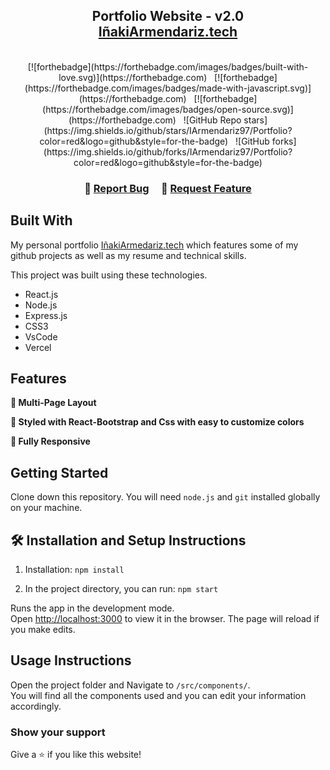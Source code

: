 <h2 align="center">
  Portfolio Website - v2.0<br/>
  <a href="" target="_blank">IñakiArmendariz.tech</a>
</h2>

<br/>

<center>
[![forthebadge](https://forthebadge.com/images/badges/built-with-love.svg)](https://forthebadge.com) &nbsp;
[![forthebadge](https://forthebadge.com/images/badges/made-with-javascript.svg)](https://forthebadge.com) &nbsp;
[![forthebadge](https://forthebadge.com/images/badges/open-source.svg)](https://forthebadge.com) &nbsp;
![GitHub Repo stars](https://img.shields.io/github/stars/IArmendariz97/Portfolio?color=red&logo=github&style=for-the-badge) &nbsp;
![GitHub forks](https://img.shields.io/github/forks/IArmendariz97/Portfolio?color=red&logo=github&style=for-the-badge)

</center>

<h3 align="center">
    🔹
    <a href="https://github.com/IArmendariz97/Portfolio/issues">Report Bug</a> &nbsp; &nbsp;
    🔹
    <a href="https://github.com/IArmendariz97/Portfolio/issues">Request Feature</a>
</h3>

## Built With

My personal portfolio <a href="" target="_blank">IñakiArmedariz.tech</a> which features some of my github projects as well as my resume and technical skills.<br/>

This project was built using these technologies.

- React.js
- Node.js
- Express.js
- CSS3
- VsCode
- Vercel

## Features

**📖 Multi-Page Layout**

**🎨 Styled with React-Bootstrap and Css with easy to customize colors**

**📱 Fully Responsive**

## Getting Started

Clone down this repository. You will need `node.js` and `git` installed globally on your machine.

## 🛠 Installation and Setup Instructions

1. Installation: `npm install`

2. In the project directory, you can run: `npm start`

Runs the app in the development mode.\
Open [http://localhost:3000](http://localhost:3000) to view it in the browser.
The page will reload if you make edits.

## Usage Instructions

Open the project folder and Navigate to `/src/components/`. <br/>
You will find all the components used and you can edit your information accordingly.

### Show your support

Give a ⭐ if you like this website!
